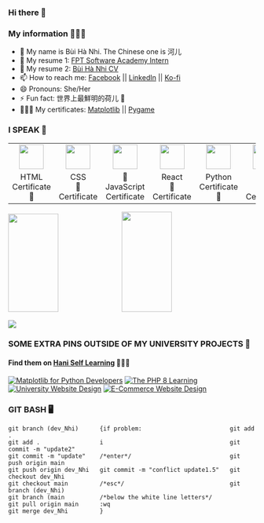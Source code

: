### Hi there 👋
### My information 👩🏻‍💻
- 🌸 My name is Bùi Hà Nhi. The Chinese one is 河儿
- 📑 My resume 1: [FPT Software Academy Intern](https://www.topcv.vn/xem-cv/VlcEAVRTDwdXDw0GUgRaCFAFV1IAVVUNAAFWAAa11e)
- 📑 My resume 2: [Bùi Hà Nhi CV](https://i.topcv.vn/buihanhi?ref=4488082)
- 📫 How to reach me: [Facebook](https://facebook.com/bhanih) || [LinkedIn](https://www.linkedin.com/in/h%C3%A0-nhi-b%C3%B9i-5a5b19173/) || [Ko-fi](https://ko-fi.com/buihanhi)
- 😄 Pronouns: She/Her
- ⚡ Fun fact: 世界上最鮮明的荷儿 💐
- 👩🏻‍🎓 My certificates: [Matplotlib](https://udemy-certificate.s3.amazonaws.com/pdf/UC-81385ee3-9e2a-4497-8a69-7cce3c1d5066.pdf) || [Pygame](https://udemy-certificate.s3.amazonaws.com/pdf/UC-aba1c2f9-30b7-4acc-8983-ff9aa0543b66.pdf)

### I SPEAK 👾
<table>
  <tr>
    <td align="center"><a href="https://github.com/jay-pro" target="_blank"><img src="https://avatars0.githubusercontent.com/u/74940766?s=200&v=4" width="50" /></a></td>
    <td align="center"><a href="https://github.com/jay-pro" target="_blank"><img src="https://avatars0.githubusercontent.com/u/74939759?s=200&v=4" width="50" /></a></td>
    <td align="center"><a href="https://github.com/jay-pro" target="_blank"><img src="https://avatars0.githubusercontent.com/u/74909967?s=200&v=4" width="50" /></a></td>
    <td align="center"><a href="https://github.com/jay-pro" target="_blank"><img src="https://avatars0.githubusercontent.com/u/74940835?s=200&v=4" width="50" /></a></td>
    <td align="center"><a href="https://github.com/jay-pro" target="_blank"><img src="https://avatars.githubusercontent.com/u/70750638?s=200&v=4" width="50" /></a></td>
    <td align="center"><a href="https://github.com/jay-pro" target="_blank"><img src="https://avatars.githubusercontent.com/u/70752728?s=200&v=4" width="50" /></a></td>
  </tr>
  <tr>
    <td width="160" align="center">HTML<br />Certificate<br />💙</td>
    <td width="160" align="center">CSS<br />💙<br />Certificate</td>
    <td width="160" align="center">💙<br />JavaScript<br />Certificate</td>
    <td width="160" align="center">React<br />💙<br />Certificate</td>
    <td width="160" align="center">Python<br />Certificate<br />💙</td>
    <td width="160" align="center">PHP<br />💙<br />Certificate</td>
  </tr>
</table>
<p>
<img src="https://github-readme-stats.vercel.app/api/top-langs/?username=jay-pro&show_icons=true&layout=compact&cache_seconds=1800&langs_count=8&theme=blueberry&count_private=true&show_icons=true" width=45% height="200px"/>
<img src="https://github-readme-stats.vercel.app/api?username=jay-pro&count_private=true&show_icons=true&theme=blueberry" width=45% height="204px"/>
</p>

<img src='https://i.pinimg.com/originals/89/98/ad/8998adc40112985a8f29cf414925d390.gif'>

### SOME EXTRA PINS OUTSIDE OF MY UNIVERSITY PROJECTS 🌱
#### Find them on [Hani Self Learning](https://github.com/jay-proo) 💜💜💜
[![Matplotlib for Python Developers](https://github-readme-stats.vercel.app/api/pin/?username=jay-proo&repo=MatPlotLib-for-Python-Developers---Advanced&theme=blueberry)](https://github.com/jay-proo/MatPlotLib-for-Python-Developers---Advanced)
[![The PHP 8 Learning](https://github-readme-stats.vercel.app/api/pin/?username=jay-proo&repo=The-PHP-8-Learning&theme=blueberry)](https://github.com/jay-proo/The-PHP-8-Learning)
[![University Website Design](https://github-readme-stats.vercel.app/api/pin/?username=jay-pro&repo=Edufoldd&theme=blueberry)](https://github.com/jay-pro/Edufoldd)
[![E-Commerce Website Design](https://github-readme-stats.vercel.app/api/pin/?username=jay-pro&repo=E-Commerce&theme=blueberry)](https://github.com/jay-pro/E-Commerce)

### GIT BASH 🖥️
<!--START_SECTION:waka-->
```text
git branch (dev_Nhi)      {if problem:                         git add .
git add .                 i                                    git commit -m "update2"
git commit -m "update"    /*enter*/                            git push origin main
git push origin dev_Nhi   git commit -m "conflict update1.5"   git checkout dev_Nhi
git checkout main         /*esc*/                              git branch (dev_Nhi)
git branch (main          /*below the white line letters*/
git pull origin main      :wq
git merge dev_Nhi         }
```
<!--END_SECTION:waka-->
